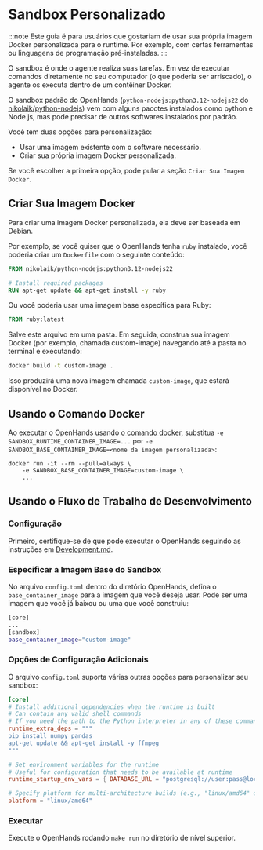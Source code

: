 # Sandbox Personalizado

:::note
Este guia é para usuários que gostariam de usar sua própria imagem Docker personalizada para o runtime. Por exemplo,
com certas ferramentas ou linguagens de programação pré-instaladas.
:::

O sandbox é onde o agente realiza suas tarefas. Em vez de executar comandos diretamente no seu computador
(o que poderia ser arriscado), o agente os executa dentro de um contêiner Docker.

O sandbox padrão do OpenHands (`python-nodejs:python3.12-nodejs22`
do [nikolaik/python-nodejs](https://hub.docker.com/r/nikolaik/python-nodejs)) vem com alguns pacotes instalados como
python e Node.js, mas pode precisar de outros softwares instalados por padrão.

Você tem duas opções para personalização:

- Usar uma imagem existente com o software necessário.
- Criar sua própria imagem Docker personalizada.

Se você escolher a primeira opção, pode pular a seção `Criar Sua Imagem Docker`.

## Criar Sua Imagem Docker

Para criar uma imagem Docker personalizada, ela deve ser baseada em Debian.

Por exemplo, se você quiser que o OpenHands tenha `ruby` instalado, você poderia criar um `Dockerfile` com o seguinte conteúdo:

```dockerfile
FROM nikolaik/python-nodejs:python3.12-nodejs22

# Install required packages
RUN apt-get update && apt-get install -y ruby
```

Ou você poderia usar uma imagem base específica para Ruby:

```dockerfile
FROM ruby:latest
```

Salve este arquivo em uma pasta. Em seguida, construa sua imagem Docker (por exemplo, chamada custom-image) navegando até a pasta no
terminal e executando:
```bash
docker build -t custom-image .
```

Isso produzirá uma nova imagem chamada `custom-image`, que estará disponível no Docker.

## Usando o Comando Docker

Ao executar o OpenHands usando [o comando docker](/modules/usage/installation#start-the-app), substitua
`-e SANDBOX_RUNTIME_CONTAINER_IMAGE=...` por `-e SANDBOX_BASE_CONTAINER_IMAGE=<nome da imagem personalizada>`:

```commandline
docker run -it --rm --pull=always \
    -e SANDBOX_BASE_CONTAINER_IMAGE=custom-image \
    ...
```

## Usando o Fluxo de Trabalho de Desenvolvimento

### Configuração

Primeiro, certifique-se de que pode executar o OpenHands seguindo as instruções em [Development.md](https://github.com/All-Hands-AI/OpenHands/blob/main/Development.md).

### Especificar a Imagem Base do Sandbox

No arquivo `config.toml` dentro do diretório OpenHands, defina o `base_container_image` para a imagem que você deseja usar.
Pode ser uma imagem que você já baixou ou uma que você construiu:

```bash
[core]
...
[sandbox]
base_container_image="custom-image"
```

### Opções de Configuração Adicionais

O arquivo `config.toml` suporta várias outras opções para personalizar seu sandbox:

```toml
[core]
# Install additional dependencies when the runtime is built
# Can contain any valid shell commands
# If you need the path to the Python interpreter in any of these commands, you can use the $OH_INTERPRETER_PATH variable
runtime_extra_deps = """
pip install numpy pandas
apt-get update && apt-get install -y ffmpeg
"""

# Set environment variables for the runtime
# Useful for configuration that needs to be available at runtime
runtime_startup_env_vars = { DATABASE_URL = "postgresql://user:pass@localhost/db" }

# Specify platform for multi-architecture builds (e.g., "linux/amd64" or "linux/arm64")
platform = "linux/amd64"
```

### Executar

Execute o OpenHands rodando ```make run``` no diretório de nível superior.